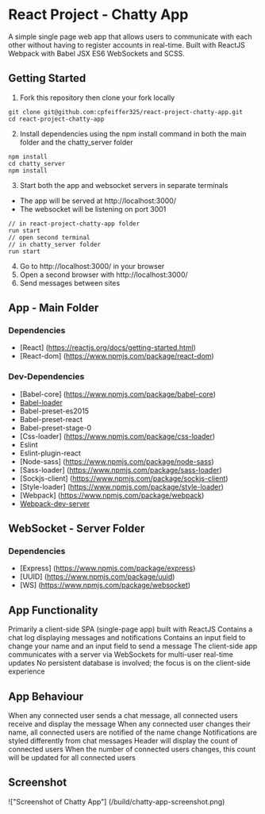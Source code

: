# React Project - Chatty App

A simple single page web app that allows users to communicate with each other without having to register accounts in real-time. Built with ReactJS Webpack with Babel JSX ES6 WebSockets and SCSS.

## Getting Started
1. Fork this repository then clone your fork locally
```
git clone git@github.com:cpfeiffer325/react-project-chatty-app.git
cd react-project-chatty-app
```
2. Install dependencies using the npm install command in both the main folder and the chatty_server folder
```
npm install
cd chatty_server
npm install
```
3. Start both the app and websocket servers in separate terminals
  - The app will be served at http://localhost:3000/
  - The websocket will be listening on port 3001
```
// in react-project-chatty-app folder
run start
// open second terminal
// in chatty_server folder
run start
```
4. Go to http://localhost:3000/ in your browser
5. Open a second browser with http://localhost:3000/
6. Send messages between sites

## App - Main Folder
### Dependencies
* [React] (https://reactjs.org/docs/getting-started.html)
* [React-dom] (https://www.npmjs.com/package/react-dom)

### Dev-Dependencies
* [Babel-core] (https://www.npmjs.com/package/babel-core)
* [Babel-loader](https://github.com/babel/babel-loader)
* Babel-preset-es2015
* Babel-preset-react
* Babel-preset-stage-0
* [Css-loader] (https://www.npmjs.com/package/css-loader)
* Eslint
* Eslint-plugin-react
* [Node-sass] (https://www.npmjs.com/package/node-sass)
* [Sass-loader] (https://www.npmjs.com/package/sass-loader)
* [Sockjs-client] (https://www.npmjs.com/package/sockjs-client)
* [Style-loader] (https://www.npmjs.com/package/style-loader)
* [Webpack] (https://www.npmjs.com/package/webpack)
* [Webpack-dev-server](https://github.com/webpack/webpack-dev-server)

## WebSocket - Server Folder
### Dependencies
* [Express] (https://www.npmjs.com/package/express)
* [UUID] (https://www.npmjs.com/package/uuid)
* [WS] (https://www.npmjs.com/package/websocket)

## App Functionality
Primarily a client-side SPA (single-page app) built with ReactJS
Contains a chat log displaying messages and notifications
Contains an input field to change your name and an input field to send a message
The client-side app communicates with a server via WebSockets for multi-user real-time updates
No persistent database is involved; the focus is on the client-side experience

## App Behaviour
When any connected user sends a chat message, all connected users receive and display the message
When any connected user changes their name, all connected users are notified of the name change
Notifications are styled differently from chat messages
Header will display the count of connected users
When the number of connected users changes, this count will be updated for all connected users

## Screenshot
!["Screenshot of Chatty App"] (/build/chatty-app-screenshot.png)